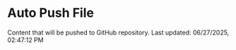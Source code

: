 # Auto Push File

Content that will be pushed to GitHub repository.
Last updated: 06/27/2025, 02:47:12 PM